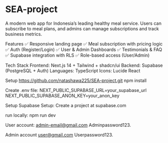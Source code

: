 # SEA-project
A modern web app for Indonesia’s leading healthy meal service. Users can subscribe to meal plans, and admins can manage subscriptions and track business metrics.


Features
✅ Responsive landing page
✅ Meal subscription with pricing logic
✅ Auth (Register/Login)
✅ User & Admin Dashboards
✅ Testimonials & FAQ
✅ Supabase integration with RLS
✅ Role-based access (User/Admin)

Tech Stack
Frontend: Next.js 14 + Tailwind + shadcn/ui
Backend: Supabase (PostgreSQL + Auth)
Languages: TypeScript
Icons: Lucide React

Setup
https://github.com/natashawa225/SEA-project.git
npm install

Create .env file:
NEXT_PUBLIC_SUPABASE_URL=your_supabase_url
NEXT_PUBLIC_SUPABASE_ANON_KEY=your_anon_key

Setup Supabase Setup:
Create a project at supabase.com

run locally: npm run dev

User account:
admin-email@gmail.com
Adminpassword123.

Admin account
user@gmail.com
Userpassword123.